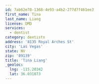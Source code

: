 ```yaml
---
id: 7ab62e70-1368-4e93-a4b2-277d7f461ee3
first_name: Tina
last_name: Liang
license: DMD
services:
  - dentist
category: dentists
address: '8135 Royal Arches St'
city: 'Las Vegas'
state: NV
zip: '89139'
title: 'Tina Liang'
_geoloc:
  lng: -115.20342
  lat: 36.031873
---
```


